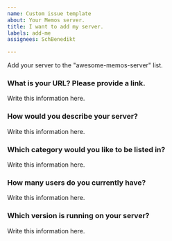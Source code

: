 ```yaml
---
name: Custom issue template
about: Your Memos server.
title: I want to add my server.
labels: add-me
assignees: SchBenedikt

---
```


Add your server to the "awesome-memos-server" list.

### What is your URL? Please provide a link.
Write this information here.
### How would you describe your server?
Write this information here.
### Which category would you like to be listed in?
Write this information here.
### How many users do you currently have?
Write this information here.
### Which version is running on your server?
Write this information here.
